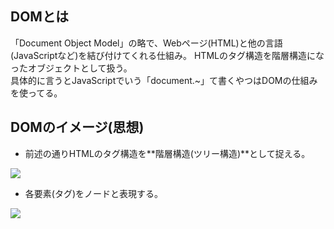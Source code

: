 ## DOMとは
「Document Object Model」の略で、Webページ(HTML)と他の言語(JavaScriptなど)を結び付けてくれる仕組み。 
HTMLのタグ構造を階層構造になったオブジェクトとして扱う。  
具体的に言うとJavaScriptでいう「document.~」て書くやつはDOMの仕組みを使ってる。

## DOMのイメージ(思想)
- 前述の通りHTMLのタグ構造を**階層構造\(ツリー構造\)**として捉える。  

![](https://eng-entrance.com/wp-content/uploads/2016/07/%E5%9B%B32-267x300.png)


- 各要素(タグ)をノードと表現する。

![](https://eng-entrance.com/wp-content/uploads/2016/07/%E5%9B%B33-267x300.png)
